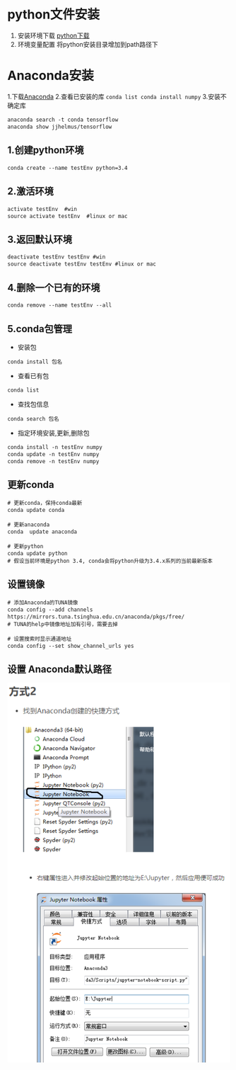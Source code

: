 # python文件安装
   1. 安装环境下载
   [python下载](http://www.python.org)
   2. 环境变量配置
   将python安装目录增加到path路径下


# Anaconda安装
 1.下载[Anaconda](https://www.anaconda.com/download/)
 2.查看已安装的库
    ```
    conda list
    conda install numpy
    ```
 3.安装不确定库
   ```
   anaconda search -t conda tensorflow
   anaconda show jjhelmus/tensorflow
   ```



## 1.创建python环境
```
conda create --name testEnv python=3.4
```
## 2.激活环境
```
activate testEnv  #win
source activate testEnv  #linux or mac
```

## 3.返回默认环境
```
deactivate testEnv testEnv #win
source deactivate testEnv testEnv #linux or mac
```

## 4.删除一个已有的环境
```
conda remove --name testEnv --all
```

## 5.conda包管理
- 安装包
```
conda install 包名
```
- 查看已有包
```
conda list
```
- 查找包信息
```
conda search 包名
```
- 指定环境安装,更新,删除包
```
conda install -n testEnv numpy
conda update -n testEnv numpy
conda remove -n testEnv numpy
```

## 更新conda 
```
# 更新conda，保持conda最新
conda update conda

# 更新anaconda
conda  update anaconda

# 更新python
conda update python
# 假设当前环境是python 3.4, conda会将python升级为3.4.x系列的当前最新版本
```


## 设置镜像
```
# 添加Anaconda的TUNA镜像
conda config --add channels https://mirrors.tuna.tsinghua.edu.cn/anaconda/pkgs/free/
# TUNA的help中镜像地址加有引号，需要去掉
 
# 设置搜索时显示通道地址
conda config --set show_channel_urls yes
```




## 设置 Anaconda默认路径
![](https://raw.githubusercontent.com/anbylau2130/gitnote/master/环境配置/images/5c3c1464b8ed3759cb000000.png)